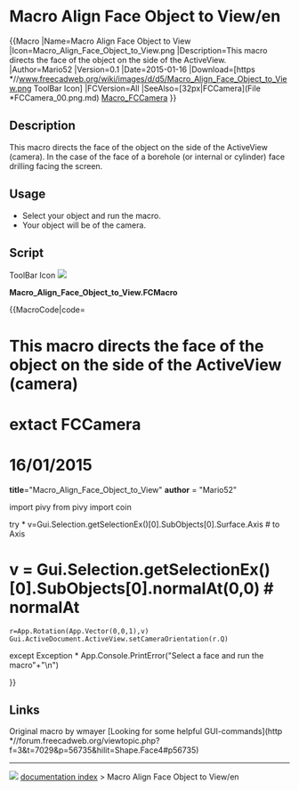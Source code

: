 # Macro Align Face Object to View/en
{{Macro
|Name=Macro Align Face Object to View
|Icon=Macro_Align_Face_Object_to_View.png
|Description=This macro directs the face of the object on the side of the ActiveView.
|Author=Mario52
|Version=0.1
|Date=2015-01-16
|Download=[https   *//www.freecadweb.org/wiki/images/d/d5/Macro_Align_Face_Object_to_View.png ToolBar Icon]
|FCVersion=All
|SeeAlso=[32px|FCCamera](File   *FCCamera_00.png.md) [Macro_FCCamera](Macro_FCCamera.md)
}}

## Description

This macro directs the face of the object on the side of the ActiveView (camera). In the case of the face of a borehole (or internal or cylinder) face drilling facing the screen.

## Usage

-   Select your object and run the macro.
-   Your object will be of the camera.

## Script

ToolBar Icon ![](images/Macro_Align_Face_Object_to_View.png )

**Macro\_Align\_Face\_Object\_to\_View.FCMacro**


{{MacroCode|code=
# This macro directs the face of the object on the side of the ActiveView (camera)
# extact FCCamera
# 16/01/2015

__title__="Macro_Align_Face_Object_to_View"
__author__ = "Mario52"

import pivy
from pivy import coin

try   *
    v=Gui.Selection.getSelectionEx()[0].SubObjects[0].Surface.Axis    # to Axis
#    v = Gui.Selection.getSelectionEx()[0].SubObjects[0].normalAt(0,0) # normalAt
    r=App.Rotation(App.Vector(0,0,1),v)
    Gui.ActiveDocument.ActiveView.setCameraOrientation(r.Q)
except Exception   *
    App.Console.PrintError("Select a face and run the macro"+"\n")

}}

## Links

Original macro by wmayer [Looking for some helpful GUI-commands](http   *//forum.freecadweb.org/viewtopic.php?f=3&t=7029&p=56735&hilit=Shape.Face4#p56735)



---
![](images/Right_arrow.png) [documentation index](../README.md) > Macro Align Face Object to View/en
